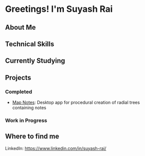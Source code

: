# Greetings! I'm Suyash Rai

## About Me

## Technical Skills

## Currently Studying

## Projects
### Completed
- [Map Notes](https://github.com/rai-suyash/map-notes): Desktop app for procedural creation of radial trees containing notes

### Work in Progress

## Where to find me
LinkedIn: https://www.linkedin.com/in/suyash-rai/

<!--
**rai-suyash/rai-suyash** is a ✨ _special_ ✨ repository because its `README.md` (this file) appears on your GitHub profile.

Here are some ideas to get you started:

- 🔭 I’m currently working on ...
- 🌱 I’m currently learning ...
- 👯 I’m looking to collaborate on ...
- 🤔 I’m looking for help with ...
- 💬 Ask me about ...
- 📫 How to reach me: ...
- 😄 Pronouns: ...
- ⚡ Fun fact: ...
-->
